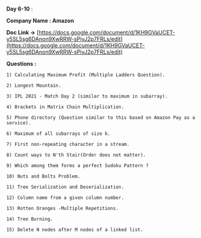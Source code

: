 **Day 6-10** :

**Company Name : Amazon**

**Doc Link ->** [https://docs.google.com/document/d/1KH9GVaUCET-y5SL5sg6DAnon9XwRRW-sPiyJ2p7FRLs/edit](https://docs.google.com/document/d/1KH9GVaUCET-y5SL5sg6DAnon9XwRRW-sPiyJ2p7FRLs/edit)

**Questions :**


```1) Calculating Maximum Profit (Multiple Ladders Question).```

```2) Longest Mountain.```

```3) IPL 2021 - Match Day 2 (similar to maximum in subarray).```

```4) Brackets in Matrix Chain Multiplication.```

```5) Phone directory (Question similar to this based on Amazon Pay as a service).```

```6) Maximum of all subarrays of size k.```

```7) First non-repeating character in a stream.```

```8) Count ways to N'th Stair(Order does not matter).```

```9) Which among them forms a perfect Sudoku Pattern ?```

```10) Nuts and Bolts Problem.```

```11) Tree Serialization and Deserialization.```

```12) Column name from a given column number.```

```13) Rotten Oranges -Multiple Repetitions.```

```14) Tree Burning.```

```15) Delete N nodes after M nodes of a linked list.```

